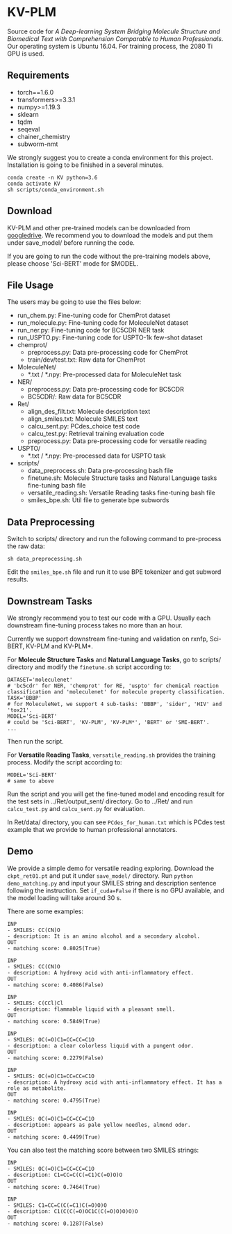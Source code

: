 # KV-PLM

Source code for *A Deep-learning System Bridging Molecule Structure and Biomedical Text with Comprehension Comparable to Human Professionals*. Our operating system is Ubuntu 16.04. For training process, the 2080 Ti GPU is used.

## Requirements

- torch==1.6.0
- transformers>=3.3.1
- numpy>=1.19.3
- sklearn
- tqdm
- seqeval
- chainer\_chemistry
- subworm-nmt

We strongly suggest you to create a conda environment for this project. Installation is going to be finished in a several minutes.

```
conda create -n KV python=3.6
conda activate KV
sh scripts/conda_environment.sh
```

## Download

KV-PLM and other pre-trained models can be downloaded from [googledrive](https://drive.google.com/drive/folders/1xig3-3JG63kR-Xqj1b9wkPEdxtfD_4IX?usp=sharing). We recommend you to download the models and put them under save\_model/ before running the code.

If you are going to run the code without the pre-training models above, please choose 'Sci-BERT' mode for $MODEL.

## File Usage

The users may be going to use the files below:


- run\_chem.py: Fine-tuning code for ChemProt dataset
- run\_molecule.py: Fine-tuning code for MoleculeNet dataset
- run\_ner.py: Fine-tuning code for BC5CDR NER task
- run\_USPTO.py: Fine-tuning code for USPTO-1k few-shot dataset
- chemprot/
  - preprocess.py: Data pre-processing code for ChemProt
  - train/dev/test.txt: Raw data for ChemProt
- MoleculeNet/
  - \*.txt / \*.npy: Pre-processed data for MoleculeNet task
- NER/
  - preprocess.py: Data pre-processing code for BC5CDR
  - BC5CDR/: Raw data for BC5CDR
- Ret/
  - align\_des\_filt.txt: Molecule description text
  - align\_smiles.txt: Molecule SMILES text
  - calcu\_sent.py: PCdes\_choice test code
  - calcu\_test.py: Retrieval training evaluation code
  - preprocess.py: Data pre-processing code for versatile reading
- USPTO/
  - \*.txt / \*.npy: Pre-processed data for USPTO task
- scripts/
  - data\_preprocess.sh: Data pre-processing bash file
  - finetune.sh: Molecule Structure tasks and Natural Language tasks fine-tuning bash file
  - versatile\_reading.sh: Versatile Reading tasks fine-tuning bash file
  - smiles\_bpe.sh: Util file to generate bpe subwords


## Data Preprocessing

Switch to scripts/ directory and run the following command to pre-process the raw data:

`sh data_preprocessing.sh`

Edit the `smiles_bpe.sh` file and run it to use BPE tokenizer and get subword results.

## Downstream Tasks

We strongly recommend you to test our code with a GPU. Usually each downstream fine-tuning process takes no more than an hour.

Currently we support downstream fine-tuning and validation on rxnfp, Sci-BERT, KV-PLM and KV-PLM\*.

For **Molecule Structure Tasks** and **Natural Language Tasks**, go to scripts/ directory and modify the `finetune.sh` script according to:

```
DATASET='moleculenet'
# 'bc5cdr' for NER, 'chemprot' for RE, 'uspto' for chemical reaction classification and 'moleculenet' for molecule property classification.
TASK='BBBP'
# for MoleculeNet, we support 4 sub-tasks: 'BBBP', 'sider', 'HIV' and 'tox21'.
MODEL='Sci-BERT'
# could be 'Sci-BERT', 'KV-PLM', 'KV-PLM*', 'BERT' or 'SMI-BERT'.
...
```

Then run the script.

For **Versatile Reading Tasks**, `versatile_reading.sh` provides the training process. Modify the script according to:

```
MODEL='Sci-BERT'
# same to above
```

Run the script and you will get the fine-tuned model and encoding result for the test sets in ../Ret/output\_sent/ directory. Go to ../Ret/ and run `calcu_test.py` and `calcu_sent.py` for evaluation.

In Ret/data/ directory, you can see `PCdes_for_human.txt` which is PCdes test example that we provide to human professional annotators.

## Demo

We provide a simple demo for versatile reading exploring. Download the `ckpt_ret01.pt` and put it under `save_model/` directory. Run `python demo_matching.py` and input your SMILES string and description sentence following the instruction. Set `if_cuda=False` if there is no GPU available, and the model loading will take around 30 s.

There are some examples:
```
INP
- SMILES: CC(CN)O
- description: It is an amino alcohol and a secondary alcohol.
OUT
- matching score: 0.8025(True)

INP
- SMILES: CC(CN)O
- description: A hydroxy acid with anti-inflammatory effect.
OUT
- matching score: 0.4086(False)

INP
- SMILES: C(CCl)Cl
- description: flammable liquid with a pleasant smell.
OUT
- matching score: 0.5849(True)

INP
- SMILES: OC(=O)C1=CC=CC=C1O
- description: a clear colorless liquid with a pungent odor.
OUT
- matching score: 0.2279(False)

INP
- SMILES: OC(=O)C1=CC=CC=C1O
- description: A hydroxy acid with anti-inflammatory effect. It has a role as metabolite.
OUT
- matching score: 0.4795(True)

INP
- SMILES: OC(=O)C1=CC=CC=C1O
- description: appears as pale yellow needles, almond odor.
OUT
- matching score: 0.4499(True)
```

You can also test the matching score between two SMILES strings:
```
INP
- SMILES: OC(=O)C1=CC=CC=C1O
- description: C1=CC=C(C(=C1)C(=O)O)O
OUT
- matching score: 0.7464(True)

INP
- SMILES: C1=CC=C(C(=C1)C(=O)O)O
- description: C1(C(C(=O)OC1C(C(=O)O)O)O)O
OUT
- matching score: 0.1287(False)
```
